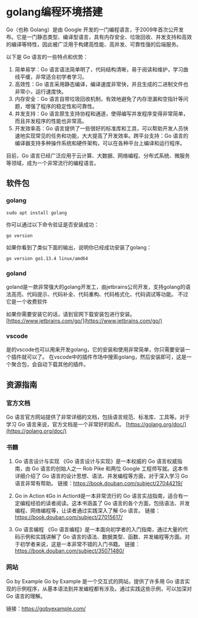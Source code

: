 # golang编程环境搭建

Go（也称 Golang）是由 Google 开发的一门编程语言，于2009年首次公开发布。它是一门静态类型、编译型语言，具有内存安全、垃圾回收、并发支持和高效的编译等特性，因此被广泛用于构建高性能、高并发、可靠性强的后端服务。

以下是 Go 语言的一些特点和优势：

1. 简单易学：Go 语言语法简单明了，代码结构清晰，易于阅读和维护，学习曲线平缓，非常适合初学者学习。
2. 高效性：Go 语言采用静态编译，编译速度非常快，并且生成的二进制文件也非常小，运行速度快。
3. 内存安全：Go 语言自带垃圾回收机制，有效地避免了内存泄漏和空指针等问题，增强了程序的稳定性和可靠性。
4. 并发支持：Go 语言原生支持协程和通道，使得编写并发程序变得非常简单，而且并发程序的性能也非常高。
5. 开发效率高：Go 语言提供了一些很好的标准库和工具，可以帮助开发人员快速地实现常见的任务和功能，大大提高了开发效率。跨平台支持：Go 语言的编译器支持多种操作系统和硬件架构，可以在各种平台上编译和运行程序。

目前，Go 语言已经广泛应用于云计算、大数据、网络编程、分布式系统、微服务等领域，成为一个非常流行的编程语言。

## 软件包

### golang

```Shell
sudo apt install golang
```

你可以通过以下命令验证是否安装成功：

```Shell
go version
```

如果你看到了类似下面的输出，说明你已经成功安装了golang：

```Shell
go version go1.13.4 linux/amd64
```

### goland

goland是一款非常强大的golang开发工，由jetbrains公司开发，支持golang的语法高亮、代码提示、代码补全、代码重构、代码格式化、代码调试等功能。
不过它是一个收费软件

如果你需要安装它的话，请到官网下载安装包进行安装。[https://www.jetbrains.com/go/](https://www.jetbrains.com/go/)

### vscode

是的vscode也可以用来开发golang，它的安装和使用非常简单，你只需要安装一个插件就可以了。
在vscode中的插件市场中搜索golang，然后安装即可，这是一个聚合包，会自动下载其他的插件。

## 资源指南

### 官方文档

Go 语言官方网站提供了非常详细的文档，包括语言规范、标准库、工具等。对于学习 Go 语言来说，官方文档是一个非常好的起点。
[https://golang.org/doc/](https://golang.org/doc/)

### 书籍

1. Go 语言设计与实现
    《Go 语言设计与实现》是一本权威的 Go 语言权威指南，由 Go 语言的创始人之一 Rob Pike 和两位 Google 工程师写就。这本书详细介绍了 Go 语言的设计思想、语法、并发编程等方面，对于深入学习 Go 语言非常有帮助。
    链接：https://book.douban.com/subject/27044219/

2. Go in Action
    《Go in Action》是一本非常流行的 Go 语言实战指南，适合有一定编程经验的读者阅读。这本书涵盖了 Go 语言的各个方面，包括语法、并发编程、网络编程等，让读者通过实践深入了解 Go 语言。
    链接：https://book.douban.com/subject/27015617/
3. Go 语言编程
    《Go 语言编程》是一本面向初学者的入门指南，通过大量的代码示例和实践讲解了 Go 语言的语法、数据类型、函数、并发编程等方面。对于初学者来说，这是一本非常不错的入门书籍。
    链接：https://book.douban.com/subject/35071480/

### 网站

Go by Example
Go by Example 是一个交互式的网站，提供了许多用 Go 语言实现的示例程序，从基本语法到并发编程都有涉及。通过实践这些示例，可以加深对 Go 语言的理解。

链接：https://gobyexample.com/
